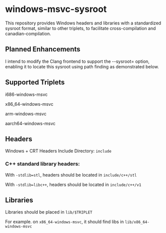 # windows-msvc-sysroot

This repository provides Windows headers and libraries with a standardized sysroot format, similar to other triplets, to facilitate cross-compilation and canadian-compilation.

## Planned Enhancements
I intend to modify the Clang frontend to support the --sysroot= option, enabling it to locate this sysroot using path finding as demonstrated below.

## Supported Triplets
i686-windows-msvc

x86_64-windows-msvc

arm-windows-msvc

aarch64-windows-msvc

## Headers
Windows + CRT Headers Include Directory: ```include```

### C++ standard library headers:
With ```-stdlib=stl```, headers should be located in ```include/c++/stl```

With ```-stdlib=libc++```, headers should be located in ```include/c++/v1```

## Libraries
Libraries should be placed in ```lib/$TRIPLET```

For example. on ```x86_64-windows-msvc```, it should find libs in ```lib/x86_64-windows-msvc```
